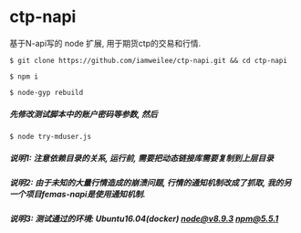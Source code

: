 # ctp-napi
基于N-api写的 node 扩展, 用于期货ctp的交易和行情.

`$ git clone https://github.com/iamweilee/ctp-napi.git && cd ctp-napi`

`$ npm i`

`$ node-gyp rebuild`

##### 先修改测试脚本中的账户密码等参数, 然后
`$ node try-mduser.js`

##### 说明1: 注意依赖目录的关系, 运行前, 需要把动态链接库需要复制到上层目录
##### 说明2: 由于未知的大量行情造成的崩溃问题, 行情的通知机制改成了抓取, 我的另一个项目femas-napi是使用通知机制.
##### 说明3: 测试通过的环境: Ubuntu16.04(docker) node@v8.9.3 npm@5.5.1
